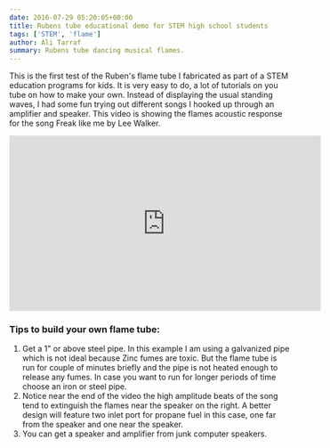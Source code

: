 ```yaml
---
date: 2016-07-29 05:20:05+00:00
title: Rubens tube educational demo for STEM high school students
tags: ['STEM', 'flame']
author: Ali Tarraf
summary: Rubens tube dancing musical flames.
---
```


This is the first test of the Ruben's flame tube I fabricated as part of a STEM education programs for kids. It is very easy to do, a lot of tutorials on you tube on how to make your own. Instead of displaying the usual standing waves, I had some fun trying out different songs I hooked up through an amplifier and speaker. This video is showing the flames acoustic response for the song Freak like me by Lee Walker.

<iframe width="560" height="315" src="https://www.youtube.com/embed/ZgL0Vn2_FcQ" title="YouTube video player" frameBorder="0" allow="accelerometer; autoplay; clipboard-write; encrypted-media; gyroscope; picture-in-picture" allowFullScreen></iframe>

### Tips to build your own flame tube:

1. Get a 1" or above steel pipe. In this example I am using a galvanized pipe which is not ideal because Zinc fumes are toxic. But the flame tube is run for couple of minutes briefly and the pipe is not heated enough to release any fumes. In case you want to run for longer periods of time choose an iron or steel pipe.
2. Notice near the end of the video the high amplitude beats of the song tend to extinguish the flames near the speaker on the right. A better design will feature two inlet port for propane fuel in this case, one far from the speaker and one near the speaker.
3. You can get a speaker and amplifier from junk computer speakers.

